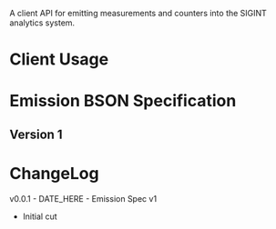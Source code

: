 A client API for emitting measurements and counters into the SIGINT analytics system.

Client Usage
============


Emission BSON Specification
===========================
Version 1
---------

ChangeLog
=========

v0.0.1 - DATE_HERE - Emission Spec v1

* Initial cut
